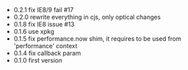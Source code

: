- 0.2.1 fix IE8/9 fail #17
- 0.2.0 rewrite everything in cjs, only optical changes
- 0.1.8 fix IE8 issue #13
- 0.1.6 use xpkg
- 0.1.5 fix performance.now shim, it requires to be used from 'performance' context
- 0.1.4 fix callback param
- 0.1.0 first version
